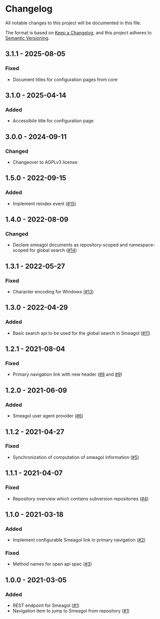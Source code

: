 # Changelog
All notable changes to this project will be documented in this file.

The format is based on [Keep a Changelog](https://keepachangelog.com/en/1.0.0/),
and this project adheres to [Semantic Versioning](https://semver.org/spec/v2.0.0.html).

## 3.1.1 - 2025-08-05
### Fixed
- Document titles for configuration pages from core

## 3.1.0 - 2025-04-14
### Added
- Accessibile title for configuration page

## 3.0.0 - 2024-09-11
### Changed
- Changeover to AGPLv3 license

## 1.5.0 - 2022-09-15
### Added
- Implement reindex event ([#15](https://github.com/scm-manager/scm-smeagol-plugin/pull/15))

## 1.4.0 - 2022-08-09
### Changed
- Declare smeagol documents as repository-scoped and namespace-scoped for global search ([#14](https://github.com/scm-manager/scm-smeagol-plugin/pull/14))

## 1.3.1 - 2022-05-27
### Fixed
- Character encoding for Windows ([#13](https://github.com/scm-manager/scm-smeagol-plugin/pull/13))

## 1.3.0 - 2022-04-29
### Added
- Basic search api to be used for the global search in Smeagol ([#11](https://github.com/scm-manager/scm-smeagol-plugin/pull/11))

## 1.2.1 - 2021-08-04
### Fixed
- Primary navigation link with new header ([#8](https://github.com/scm-manager/scm-smeagol-plugin/issues/8) and [#9](https://github.com/scm-manager/scm-smeagol-plugin/pull/9))

## 1.2.0 - 2021-06-09
### Added
- Smeagol user agent provider ([#6](https://github.com/scm-manager/scm-smeagol-plugin/pull/6))

## 1.1.2 - 2021-04-27
### Fixed
- Synchronization of computation of smeagol information ([#5](https://github.com/scm-manager/scm-smeagol-plugin/pull/5))

## 1.1.1 - 2021-04-07
### Fixed
- Repository overview which contains subversion repositories ([#4](https://github.com/scm-manager/scm-smeagol-plugin/pull/4))

## 1.1.0 - 2021-03-18
### Added
- Implement configurable Smeagol link in primary navigation ([#2](https://github.com/scm-manager/scm-smeagol-plugin/pull/2))

### Fixed
- Method names for open api spec ([#3](https://github.com/scm-manager/scm-smeagol-plugin/pull/3))

## 1.0.0 - 2021-03-05
### Added
- REST endpoint for Smeagol ([#1](https://github.com/scm-manager/scm-smeagol-plugin/pull/1))
- Navigation item to jump to Smeagol from repository ([#1](https://github.com/scm-manager/scm-smeagol-plugin/pull/1))

